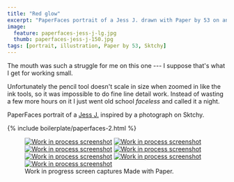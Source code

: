 ```yaml
---
title: "Red glow"
excerpt: "PaperFaces portrait of a Jess J. drawn with Paper by 53 on an iPad."
image: 
  feature: paperfaces-jess-j-lg.jpg
  thumb: paperfaces-jess-j-150.jpg
tags: [portrait, illustration, Paper by 53, Sktchy]
---
```


The mouth was such a struggle for me on this one --- I suppose that's what I get for working small.

Unfortunately the pencil tool doesn't scale in size when zoomed in like the ink tools, so it was impossible to do fine line detail work. Instead of wasting a few more hours on it I just went old school *faceless* and called it a night.

PaperFaces portrait of a [Jess J.](http://sktchy.com/pFAWd) inspired by a photograph on Sktchy.

{% include boilerplate/paperfaces-2.html %}

<figure class="third">
  <a href="{{ site.url }}/assets/images/paperfaces-jess-j-process-1-lg.jpg"><img src="{{ site.url }}/assets/images/paperfaces-jess-j-process-1-600.jpg" alt="Work in process screenshot"></a>
  <a href="{{ site.url }}/assets/images/paperfaces-jess-j-process-2-lg.jpg"><img src="{{ site.url }}/assets/images/paperfaces-jess-j-process-2-600.jpg" alt="Work in process screenshot"></a>
  <a href="{{ site.url }}/assets/images/paperfaces-jess-j-process-3-lg.jpg"><img src="{{ site.url }}/assets/images/paperfaces-jess-j-process-3-600.jpg" alt="Work in process screenshot"></a>
  <a href="{{ site.url }}/assets/images/paperfaces-jess-j-process-4-lg.jpg"><img src="{{ site.url }}/assets/images/paperfaces-jess-j-process-4-600.jpg" alt="Work in process screenshot"></a>
  <a href="{{ site.url }}/assets/images/paperfaces-jess-j-process-5-lg.jpg"><img src="{{ site.url }}/assets/images/paperfaces-jess-j-process-5-600.jpg" alt="Work in process screenshot"></a>
  <a href="{{ site.url }}/assets/images/paperfaces-jess-j-process-6-lg.jpg"><img src="{{ site.url }}/assets/images/paperfaces-jess-j-process-6-600.jpg" alt="Work in process screenshot"></a>
  <a href="{{ site.url }}/assets/images/paperfaces-jess-j-process-7-lg.jpg"><img src="{{ site.url }}/assets/images/paperfaces-jess-j-process-7-600.jpg" alt="Work in process screenshot"></a>
  <figcaption>Work in progress screen captures Made with Paper.</figcaption>
</figure>
